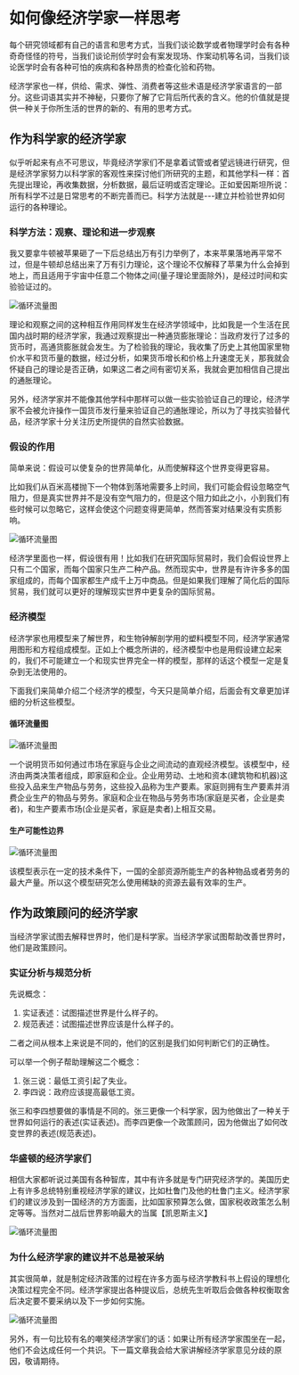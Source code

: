 # 如何像经济学家一样思考
每个研究领域都有自己的语言和思考方式，当我们谈论数学或者物理学时会有各种奇奇怪怪的符号，当我们谈论刑侦学时会有案发现场、作案动机等名词，当我们谈论医学时会有各种可怕的疾病和各种昂贵的检查化验和药物。

经济学家也一样，供给、需求、弹性、消费者等这些术语是经济学家语言的一部分。这些词语其实并不神秘，只要你了解了它背后所代表的含义。他的价值就是提供一种关于你所生活的世界的新的、有用的思考方式。

## 作为科学家的经济学家
似乎听起来有点不可思议，毕竟经济学家们不是拿着试管或者望远镜进行研究，但是经济学家努力以科学家的客观性来探讨他们所研究的主题，和其他学科一样：首先提出理论，再收集数据，分析数据，最后证明或否定理论。正如爱因斯坦所说：所有科学不过是日常思考的不断完善而已。科学方法就是---建立并检验世界如何运行的各种理论。

### 科学方法：观察、理论和进一步观察
我又要拿牛顿被苹果砸了一下后总结出万有引力举例了，本来苹果落地再平常不过，但是牛顿却总结出来了万有引力理论，这个理论不仅解释了苹果为什么会掉到地上，而且适用于宇宙中任意二个物体之间(量子理论里面除外)，是经过时间和实验验证过的。

![循环流量图](imgs/03.jpg)

理论和观察之间的这种相互作用同样发生在经济学领域中，比如我是一个生活在民国内战时期的经济学家，我通过观察提出一种通货膨胀理论：当政府发行了过多的货币时，高通货膨胀就会发生。为了检验我的理论，我收集了历史上其他国家里物价水平和货币量的数据，经过分析，如果货币增长和价格上升速度无关，那我就会怀疑自己的理论是否正确，如果这二者之间有密切关系，我就会更加相信自己提出的通胀理论。

另外，经济学家并不能像其他学科中那样可以做一些实验验证自己的理论，经济学家不会被允许操作一国货币发行量来验证自己的通胀理论，所以为了寻找实验替代品，经济学家十分关注历史所提供的自然实验数据。

### 假设的作用
简单来说：假设可以使复杂的世界简单化，从而使解释这个世界变得更容易。

比如我们从百米高楼抛下一个物体到落地需要多上时间，我们可能会假设忽略空气阻力，但是真实世界并不是没有空气阻力的，但是这个阻力如此之小，小到我们有些时候可以忽略它，这样会使这个问题变得更简单，然而答案对结果没有实质影响。

![循环流量图](imgs/04.jpg)

经济学里面也一样，假设很有用！比如我们在研究国际贸易时，我们会假设世界上只有二个国家，而每个国家只生产二种产品。然而现实中，世界是有许许多多的国家组成的，而每个国家都生产成千上万中商品。但是如果我们理解了简化后的国际贸易，我们就可以更好的理解现实世界中更复杂的国际贸易。

### 经济模型
经济学家也用模型来了解世界，和生物钟解剖学用的塑料模型不同，经济学家通常用图形和方程组成模型。正如上个概念所讲的，经济模型中也是用假设建立起来的，我们不可能建立一个和现实世界完全一样的模型，那样的话这个模型一定是复杂到无法使用的。

下面我们来简单介绍二个经济学的模型，今天只是简单介绍，后面会有文章更加详细的分析这些模型。

#### 循环流量图
![循环流量图](imgs/01.png)

一个说明货币如何通过市场在家庭与企业之间流动的直观经济模型。该模型中，经济由两类决策者组成，即家庭和企业。企业用劳动、土地和资本(建筑物和机器)这些投入品来生产物品与劳务，这些投入品称为生产要素。家庭则拥有生产要素并消费企业生产的物品与劳务。家庭和企业在物品与劳务市场(家庭是买者，企业是卖者)，和生产要素市场(企业是买者，家庭是卖者)上相互交易。

#### 生产可能性边界
![循环流量图](imgs/02.png)

该模型表示在一定的技术条件下，一国的全部资源所能生产的各种物品或者劳务的最大产量。所以这个模型研究怎么使用稀缺的资源去最有效率的生产。

## 作为政策顾问的经济学家
当经济学家试图去解释世界时，他们是科学家。当经济学家试图帮助改善世界时，他们是政策顾问。

### 实证分析与规范分析
先说概念：

1. 实证表述：试图描述世界是什么样子的。
2. 规范表述：试图描述世界应该是什么样子的。

二者之间从根本上来说是不同的，他们的区别是我们如何判断它们的正确性。

可以举一个例子帮助理解这二个概念：

1. 张三说：最低工资引起了失业。
2. 李四说：政府应该提高最低工资。

张三和李四想要做的事情是不同的。张三更像一个科学家，因为他做出了一种关于世界如何运行的表述(实证表述)。而李四更像一个政策顾问，因为他做出了如何改变世界的表述(规范表述)。

### 华盛顿的经济学家们
相信大家都听说过美国有各种智库，其中有许多就是专门研究经济学的。美国历史上有许多总统特别重视经济学家的建议，比如杜鲁门及他的杜鲁门主义。经济学家们的建议涉及到一国经济的方方面面，比如国家预算怎么做，国家税收政策怎么制定等等。当然对二战后世界影响最大的当属【凯恩斯主义】

![循环流量图](imgs/05.jpg)

### 为什么经济学家的建议并不总是被采纳
其实很简单，就是制定经济政策的过程在许多方面与经济学教科书上假设的理想化决策过程完全不同。经济学家提出各种提议后，总统先生听取后会做各种权衡取舍后决定要不要采纳以及下一步如何实施。

![循环流量图](imgs/06.jpg)

另外，有一句比较有名的嘲笑经济学家们的话：如果让所有经济学家围坐在一起，他们不会达成任何一个共识。下一篇文章我会给大家讲解经济学家意见分歧的原因，敬请期待。